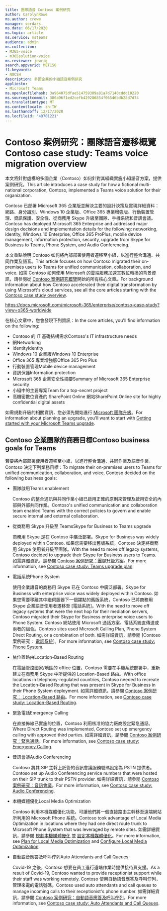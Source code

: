 ```yaml
---
title: 團隊語音 Contoso 案例研究
author: CarolynRowe
ms.author: crowe
manager: serdars
ms.date: 06/17/2020
ms.topic: article
ms.service: msteams
audience: admin
ms.collection:
- M365-voice
- m365solution-voice
ms.reviewer: jowrig
search.appverid: MET150
f1.keywords:
- NOCSH
description: 多國企業的小組語音案例研究
appliesto:
- Microsoft Teams
ms.openlocfilehash: 3a964075dfae514759309a81a7d7140cddd10220
ms.sourcegitcommit: 380a96f1ed2cefb429286854f06546bdb28d7d74
ms.translationtype: MT
ms.contentlocale: zh-TW
ms.lasthandoff: 12/17/2020
ms.locfileid: "49701221"
---
```

# <a name="contoso-case-study-teams-voice-migration-overview"></a><span data-ttu-id="4ae0e-103">Contoso 案例研究：團隊語音遷移概覽</span><span class="sxs-lookup"><span data-stu-id="4ae0e-103">Contoso case study: Teams voice migration overview</span></span>

<span data-ttu-id="4ae0e-104">本文將針對虛構的多國企業（Contoso）如何針對其組織實施小組語音方案，提供案例研究。</span><span class="sxs-lookup"><span data-stu-id="4ae0e-104">This article introduces a case study for how a fictional multi-national corporation, Contoso, implemented a Teams voice solution for their organization.</span></span>

<span data-ttu-id="4ae0e-105">Contoso 已部署 Microsoft 365 企業版並解決主要的設計決策及實現詳細資料：網路、身分識別、Windows 10 企業版、Office 365 專業增強版、行動裝置管理、資訊保護、安全性、從商務用 Skype 升級至團隊、手機系統和音訊會議。</span><span class="sxs-lookup"><span data-stu-id="4ae0e-105">Contoso has deployed Microsoft 365 Enterprise and addressed major design decisions and implementation details for the following: networking, identity, Windows 10 Enterprise, Office 365 ProPlus, mobile device management, information protection, security, upgrade from Skype for Business to Teams, Phone System, and Audio Conferencing.</span></span>  

<span data-ttu-id="4ae0e-106">本文重點說明 Contoso 如何將內部部署使用者遷移至小組，以進行整合溝通、共同作業及語音。</span><span class="sxs-lookup"><span data-stu-id="4ae0e-106">This article focuses on how Contoso migrated their on-premises users to Teams for unified communication, collaboration, and voice.</span></span> <span data-ttu-id="4ae0e-107">如需 Contoso 如何使用 Microsoft 的雲端服務加速其數位轉換的背景資訊，請參閱從 [Contoso 案例研究概覽](https://docs.microsoft.com/microsoft-365/enterprise/contoso-case-study?view=o365-worldwide)開始的所有核心文章。</span><span class="sxs-lookup"><span data-stu-id="4ae0e-107">For background information about how Contoso accelerated their digital transformation by using Microsoft's cloud services, see all the core articles starting with the [Contoso case study overview](https://docs.microsoft.com/microsoft-365/enterprise/contoso-case-study?view=o365-worldwide).</span></span>

https://docs.microsoft.com/microsoft-365/enterprise/contoso-case-study?view=o365-worldwide 

<span data-ttu-id="4ae0e-108">在核心文章中，您會發現下列資訊：</span><span class="sxs-lookup"><span data-stu-id="4ae0e-108">In the core articles, you'll find information on the following:</span></span>  

- <span data-ttu-id="4ae0e-109">Contoso 的 IT 基礎結構需求</span><span class="sxs-lookup"><span data-stu-id="4ae0e-109">Contoso's IT infrastructure needs</span></span>
- <span data-ttu-id="4ae0e-110">網</span><span class="sxs-lookup"><span data-stu-id="4ae0e-110">Networking</span></span>
- <span data-ttu-id="4ae0e-111">Identity</span><span class="sxs-lookup"><span data-stu-id="4ae0e-111">Identity</span></span>
- <span data-ttu-id="4ae0e-112">Windows 10 企業版</span><span class="sxs-lookup"><span data-stu-id="4ae0e-112">Windows 10 Enterprise</span></span>
- <span data-ttu-id="4ae0e-113">Office 365 專業增強版</span><span class="sxs-lookup"><span data-stu-id="4ae0e-113">Office 365 Pro Plus</span></span>
- <span data-ttu-id="4ae0e-114">行動裝置管理</span><span class="sxs-lookup"><span data-stu-id="4ae0e-114">Mobile device management</span></span>
- <span data-ttu-id="4ae0e-115">資訊保護</span><span class="sxs-lookup"><span data-stu-id="4ae0e-115">Information protection</span></span>
- <span data-ttu-id="4ae0e-116">Microsoft 365 企業安全性摘要</span><span class="sxs-lookup"><span data-stu-id="4ae0e-116">Summary of Microsoft 365 Enterprise security</span></span>
- <span data-ttu-id="4ae0e-117">小組中的主要專案</span><span class="sxs-lookup"><span data-stu-id="4ae0e-117">Team for a top-secret project</span></span>
- <span data-ttu-id="4ae0e-118">高機密數位資產的 SharePoint Online 網站</span><span class="sxs-lookup"><span data-stu-id="4ae0e-118">SharePoint Online site for highly confidential digital assets</span></span>

<span data-ttu-id="4ae0e-119">如需規劃升級的相關資訊，您必須先開始進行 [Microsoft 團隊升級](upgrade-start-here.md)。</span><span class="sxs-lookup"><span data-stu-id="4ae0e-119">For information about planning an upgrade, you'll want to start with [Getting started with your Microsoft Teams upgrade](upgrade-start-here.md).</span></span>

## <a name="contoso-business-goals-for-teams"></a><span data-ttu-id="4ae0e-120">Contoso 企業團隊的商務目標</span><span class="sxs-lookup"><span data-stu-id="4ae0e-120">Contoso business goals for Teams</span></span>

<span data-ttu-id="4ae0e-121">若要將內部部署使用者遷移至小組，以進行整合溝通、共同作業及語音作業，Contoso 決定下列業務目標：</span><span class="sxs-lookup"><span data-stu-id="4ae0e-121">To migrate their on-premises users to Teams for unified communication, collaboration, and voice, Contoso decided on the following business goals:</span></span>

- <span data-ttu-id="4ae0e-122">團隊啟用</span><span class="sxs-lookup"><span data-stu-id="4ae0e-122">Teams enablement</span></span> 

  <span data-ttu-id="4ae0e-123">Contoso 的整合通訊與共同作業小組已啟用正確的原則來管理及啟用安全的內部與外部共同作業。</span><span class="sxs-lookup"><span data-stu-id="4ae0e-123">Contoso's unified communication and collaboration team enabled Teams with the correct policies to govern and enable secure internal and external collaboration.</span></span> 

- <span data-ttu-id="4ae0e-124">從商務用 Skype 升級至 Teams</span><span class="sxs-lookup"><span data-stu-id="4ae0e-124">Skype for Business to Teams upgrade</span></span> 

  <span data-ttu-id="4ae0e-125">商務用 Skype 是在 Contoso 中廣泛部署。</span><span class="sxs-lookup"><span data-stu-id="4ae0e-125">Skype for Business was widely deployed within Contoso.</span></span> <span data-ttu-id="4ae0e-126">如果您需要移出舊版系統，Contoso 決定將商務用 Skype 使用者升級至團隊。</span><span class="sxs-lookup"><span data-stu-id="4ae0e-126">With the need to move off legacy systems, Contoso decided to upgrade their Skype for Business users to Teams.</span></span> <span data-ttu-id="4ae0e-127">如需詳細資訊，請參閱 [Contoso 案例研究：團隊升級方案](voice-case-study-migration-plan.md)。</span><span class="sxs-lookup"><span data-stu-id="4ae0e-127">For more information, see [Contoso case study: Teams upgrade plan](voice-case-study-migration-plan.md).</span></span>

- <span data-ttu-id="4ae0e-128">電話系統</span><span class="sxs-lookup"><span data-stu-id="4ae0e-128">Phone System</span></span>  

  <span data-ttu-id="4ae0e-129">使用企業語音的商務用 Skype 已在 Contoso 中廣泛部署。</span><span class="sxs-lookup"><span data-stu-id="4ae0e-129">Skype for Business with enterprise voice was widely deployed within Contoso.</span></span> <span data-ttu-id="4ae0e-130">如果您需要移離其中繼伺服器下一個躍點的舊版系統，Contoso 已將商務用 Skype 企業語音使用者遷移至 [電話系統]。</span><span class="sxs-lookup"><span data-stu-id="4ae0e-130">With the need to move off legacy systems that were the next hop for their mediation servers, Contoso migrated their Skype for Business enterprise voice users to Phone System.</span></span> <span data-ttu-id="4ae0e-131">Contoso 網站使用 Microsoft 通話方案、電話系統直傳送或兩者的組合。</span><span class="sxs-lookup"><span data-stu-id="4ae0e-131">Contoso sites used Microsoft Calling Plan, Phone System Direct Routing, or a combination of both.</span></span> <span data-ttu-id="4ae0e-132">如需詳細資訊，請參閱 [Contoso 案例研究： [電話系統](voice-case-study-phone-system.md)]。</span><span class="sxs-lookup"><span data-stu-id="4ae0e-132">For more information, see [Contoso case study: Phone System](voice-case-study-phone-system.md).</span></span>

- <span data-ttu-id="4ae0e-133">依位置路由</span><span class="sxs-lookup"><span data-stu-id="4ae0e-133">Location-Based Routing</span></span> 

  <span data-ttu-id="4ae0e-134">在電話管控國家/地區的 office 位置，Contoso 需要在手機系統部署中，重新建立在商務用 Skype 中所提供的 Location-Based 路由。</span><span class="sxs-lookup"><span data-stu-id="4ae0e-134">With office locations in telephony-regulated countries, Contoso needed to recreate the Location-Based Routing that was present in Skype for Business in their Phone System deployment.</span></span> <span data-ttu-id="4ae0e-135">如需詳細資訊，請參閱 [Contoso 案例研究： Location-Based 路由](voice-case-study-location-based-routing.md)。</span><span class="sxs-lookup"><span data-stu-id="4ae0e-135">For more information, see [Contoso case study: Location-Based Routing](voice-case-study-location-based-routing.md).</span></span>

- <span data-ttu-id="4ae0e-136">緊急電話</span><span class="sxs-lookup"><span data-stu-id="4ae0e-136">Emergency Calling</span></span> 

  <span data-ttu-id="4ae0e-137">在直接佈線已實施的位置，Contoso 利用核准的協力廠商設定緊急通話。</span><span class="sxs-lookup"><span data-stu-id="4ae0e-137">Where Direct Routing was implemented, Contoso set up emergency calling with approved third parties.</span></span> <span data-ttu-id="4ae0e-138">如需詳細資訊，請參閱 [Contoso 案例研究：緊急通話](voice-case-study-emergency-calling.md)。</span><span class="sxs-lookup"><span data-stu-id="4ae0e-138">For more information, see [Contoso case study: Emergency Calling](voice-case-study-emergency-calling.md).</span></span>

- <span data-ttu-id="4ae0e-139">音訊會議</span><span class="sxs-lookup"><span data-stu-id="4ae0e-139">Audio Conferencing</span></span> 

  <span data-ttu-id="4ae0e-140">Contoso 將其 SIP 主幹上託管的音訊會議服務號碼設定為 PSTN 提供者。</span><span class="sxs-lookup"><span data-stu-id="4ae0e-140">Contoso set up Audio Conferencing service numbers that were hosted on their SIP trunk to their PSTN provider.</span></span> <span data-ttu-id="4ae0e-141">如需詳細資訊，請參閱 [Contoso 案例研究：音訊會議](voice-case-study-audio-conferencing.md)。</span><span class="sxs-lookup"><span data-stu-id="4ae0e-141">For more information, see [Contoso case study: Audio Conferencing](voice-case-study-audio-conferencing.md).</span></span> 

- <span data-ttu-id="4ae0e-142">本機媒體優化</span><span class="sxs-lookup"><span data-stu-id="4ae0e-142">Local Media Optimization</span></span> 

  <span data-ttu-id="4ae0e-143">Contoso 利用本機媒體優化功能，可讓他們將一個直接路由主幹移至遠端網站所利用的 Microsoft Phone 系統。</span><span class="sxs-lookup"><span data-stu-id="4ae0e-143">Contoso took advantage of Local Media Optimization in locations where they had one direct route trunk to Microsoft Phone System that was leveraged by remote sites.</span></span> <span data-ttu-id="4ae0e-144">如需詳細資訊，請參閱 [規劃本機媒體優化](direct-routing-media-optimization.md) 並 [設定本機媒體優化](direct-routing-media-optimization-configure.md)。</span><span class="sxs-lookup"><span data-stu-id="4ae0e-144">For more information, see [Plan for Local Media Optimization](direct-routing-media-optimization.md) and [Configure Local Media Optimization](direct-routing-media-optimization-configure.md).</span></span>

- <span data-ttu-id="4ae0e-145">自動語音應答及呼叫佇列</span><span class="sxs-lookup"><span data-stu-id="4ae0e-145">Auto Attendants and Call Queues</span></span>

  <span data-ttu-id="4ae0e-146">Covid-19 之後，Contoso 想要在員工進行遠端作業時提供接待員支援。</span><span class="sxs-lookup"><span data-stu-id="4ae0e-146">As a result of Covid-19, Contoso wanted to provide receptionist support while their staff was working remotely.</span></span> <span data-ttu-id="4ae0e-147">Contoso 使用自動語音應答及呼叫佇列，管理來電的電話號碼。</span><span class="sxs-lookup"><span data-stu-id="4ae0e-147">Contoso used auto attendants and call queues to manage incoming calls to their receptionist's phone number.</span></span> <span data-ttu-id="4ae0e-148">如需詳細資訊，請參閱 [Contoso 案例研究：自動語音應答及呼叫佇列](voice-case-study-call-queues.md)。</span><span class="sxs-lookup"><span data-stu-id="4ae0e-148">For more information, see [Contoso case study: Auto Attendants and Call Queues](voice-case-study-call-queues.md).</span></span>  


